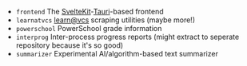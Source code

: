 - `frontend` The [SvelteKit](https://kit.svelte.dev)-[Tauri](https://kit.svelte.dev)-based frontend
- `learnatvcs` [learn@vcs](https://learn.vcs.net) scraping utilities (maybe more!)
- `powerschool` PowerSchool grade information
- `interprog` Inter-process progress reports (might extract to seperate repository because it's so good)
- `summarizer` Experimental AI/algorithm-based text summarizer
